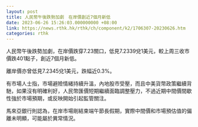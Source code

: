 ```yaml
---
layout: post
title: 人民幣午後跌勢加劇　在岸價創近7個月新低
date: 2023-06-26 15:26:03.000000000 +08:00
link: https://news.rthk.hk/rthk/ch/component/k2/1706307-20230626.htm
categories: rthk
---
```


人民幣午後跌勢加劇，在岸價跌穿7.23關口，低見7.2339兌1美元，較上周三收市價跌401點子，創近7個月新低。

離岸價亦曾低見7.2345兌1美元，跌幅近0.3%。

有市場人士指，市場避險情緒持續升溫，內地股市受壓，而且中美貨幣政策繼續背馳，如果沒有明確利好，人民幣匯價短期繼續面臨調整壓力，不過近期中間價間歇性強於市場預期，或反映開始引起監管關注。

馬來亞銀行則認為，在岸市場剛結束端午節長假期，實際中間價和市場預估值的偏離未明顯，可能屬於異常情況。

